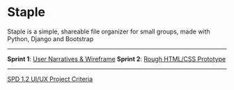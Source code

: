 # Staple

Staple is a simple, shareable file organizer for small groups, made with Python, Django and Bootstrap

---

 **Sprint 1**: [User Narratives & Wireframe](static/files/sprint1.md)
 **Sprint 2**: [Rough HTML/CSS Prototype](static/files/mockup_landingpage.png)
  
---
[SPD 1.2 UI/UX Project Criteria](https://docs.google.com/document/d/15m8P9ic7sJqVovTozIRdikWCI7HQ_f5TOc5qpqyiAYs/edit#)